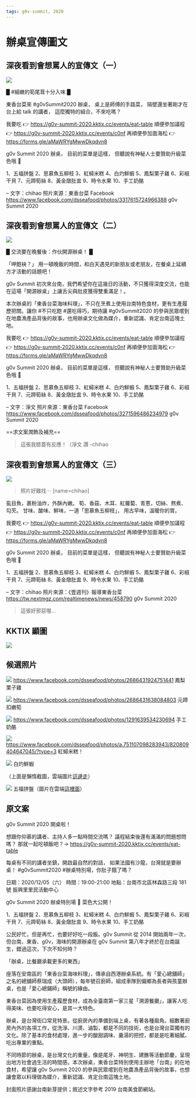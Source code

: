 ```yaml
---
tags: g0v-summit, 2020
---
```

# 辦桌宣傳圖文

## 深夜看到會想罵人的宣傳文（一）

![](https://s3-ap-northeast-1.amazonaws.com/g0v-hackmd-images/uploads/upload_c7d7a414acea3da1a4ad6ae02c86d8a1.jpg)

█ #細嫩的筍尾茸十分入味 █

東香台菜來 #g0vSummit2020 辦桌，
桌上是師傅的手路菜，
隔壁還坐著剛才在台上給 talk 的講者，
這麼獨特的組合，不來吃嗎？

我要吃 👉 https://g0v-summit-2020.kktix.cc/events/eat-table
順便參加議程 👉 https://g0v-summit-2020.kktix.cc/events/c0nf
再順便參加面海松 👉 https://forms.gle/aMaWRYgMwwDkqdvn8

g0v Summit 2020 辦桌，
目前的菜單是這樣，
但聽說有神秘人士要贊助升級菜色哦 🤭

1、五福拼盤
2、思慕魚五柳枝
3、紅蟳米糕
4、白灼鮮蝦
5、鳳梨栗子雞
6、彩椒干貝
7、元蹄筍絲
8、黃金燉肚盅
9、時令水果
10、手工奶酪

–
文字：chihao
照片來源：東香台菜 Facebook https://www.facebook.com/dsseafood/photos/3317615724966388
g0v Summit 2020

## 深夜看到會想罵人的宣傳文（二）

![](https://s3-ap-northeast-1.amazonaws.com/g0v-hackmd-images/uploads/upload_3294b7d42d7d2ae471933a63ad203901.png)

█ 交流要在晚餐後：作伙開源辦桌！ █

「呷飽袂？」
用一頓晚飯的時間，和白天遇見的新朋友或老朋友，在餐桌上延續方才活動的話題吧！

g0v Summit 初次來台南，我們希望你在這幾日的活動，不只獲得深度交流，也能在這場「開源辦桌」上讓舌尖與肚皮獲得雙重滿足！。

本次辦桌的「東香台菜海味料理」，不只在烹煮上使用台南特色食材，更有生產履歷把關。讓你 #不只吃飽 #還吃得巧，期待讓 #g0vSummit2020 的參與民眾嚐到在地農漁產品背後的故事，也用辦桌文化做為媒介，重新認識、肯定台南這塊土地。

我要吃 👉 https://g0v-summit-2020.kktix.cc/events/eat-table
順便參加議程 👉 https://g0v-summit-2020.kktix.cc/events/c0nf
再順便參加面海松 👉 https://forms.gle/aMaWRYgMwwDkqdvn8

g0v Summit 2020 辦桌，
目前的菜單是這樣，
但聽說有神秘人士要贊助升級菜色哦 🤭

1、五福拼盤
2、思慕魚五柳枝
3、紅蟳米糕
4、白灼鮮蝦
5、鳳梨栗子雞
6、彩椒干貝
7、元蹄筍絲
8、黃金燉肚盅
9、時令水果
10、手工奶酪

–
文字：淨文
照片來源：東香台菜 Facebook https://www.facebook.com/dsseafood/photos/3271596486234979
g0v Summit 2020

==求文案潤飾及補充==

> 這張我膝蓋有反應！（淨文
> 讚 -chihao

## 深夜看到會想罵人的宣傳文（三）

![](https://s3-ap-northeast-1.amazonaws.com/g0v-hackmd-images/uploads/upload_0e54d382945a60be7259e93296561dab.jpg)
> 照片好難找⋯ [name=chihao]

虱目魚，裹粉油炸，外酥內嫩。
筍、香菇、木耳、紅蘿蔔、青蔥，切絲、熬煮、勾芡。
甘味、酸味、鮮味，一道「思慕魚五柳枝」，
用古早味，溫暖你的胃。

我要吃 👉 https://g0v-summit-2020.kktix.cc/events/eat-table
順便參加議程 👉 https://g0v-summit-2020.kktix.cc/events/c0nf
再順便參加面海松 👉 https://forms.gle/aMaWRYgMwwDkqdvn8

g0v Summit 2020 辦桌，
目前的菜單是這樣，
但聽說有神秘人士要贊助升級菜色哦 🤭

1、五福拼盤
2、思慕魚五柳枝
3、紅蟳米糕
4、白灼鮮蝦
5、鳳梨栗子雞
6、彩椒干貝
7、元蹄筍絲
8、黃金燉肚盅
9、時令水果
10、手工奶酪

–
文字：chihao
照片來源：《壹週刊》報導東香台菜 https://tw.nextmgz.com/realtimenews/news/458790
g0v Summit 2020

> 這張好邪惡喔...

## KKTIX 顯圖

![](https://s3-ap-northeast-1.amazonaws.com/g0v-hackmd-images/uploads/upload_cb7bf3e98398b6689d18bc63af2c0097.jpg)

## 候選照片

![](https://s3-ap-northeast-1.amazonaws.com/g0v-hackmd-images/uploads/upload_90e373bf81dee8816a32bbf73e1e3937.jpg)
https://www.facebook.com/dsseafood/photos/2686431924751441
鳳梨栗子雞

![](https://s3-ap-northeast-1.amazonaws.com/g0v-hackmd-images/uploads/upload_8edc1f0a8ebbdfba119718c800aabc88.jpg)
https://www.facebook.com/dsseafood/photos/2686431638084803
元蹄扣嫩筍

![](https://s3-ap-northeast-1.amazonaws.com/g0v-hackmd-images/uploads/upload_b68dafc16ae709e093d17f1c891b265b.jpg)
https://www.facebook.com/dsseafood/photos/1291639534230694
手工奶酪

![](https://s3-ap-northeast-1.amazonaws.com/g0v-hackmd-images/uploads/upload_cf1ad642211af0f8e9e557de10b4bd65.jpg)
https://www.facebook.com/dsseafood/photos/a.751107098283943/820809404647045/?type=3
紅蟳米糕！

![](https://s3-ap-northeast-1.amazonaws.com/g0v-hackmd-images/uploads/upload_232c48bdab7165a12a42c3a3de7d4f9d.png)
白灼鮮蝦

（上面是懶惰截圖，雲端圖片[這邊走](https://drive.google.com/drive/folders/1NAnssNJOaIdIwAxzlm7rtKwRnU-RLj6p)）


![](https://s3-ap-northeast-1.amazonaws.com/g0v-hackmd-images/uploads/upload_1d11c1ad8cf8eebf52035ca211d68484.png)
五福拼盤（圖片在雲端[這裡面](https://drive.google.com/drive/folders/1NAnssNJOaIdIwAxzlm7rtKwRnU-RLj6p)）

## 原文案

g0v Summit 2020 開桌啦！

想跟你仰慕的講者、主持人多一點時間交流嗎？
議程結束後還有滿滿的問題想問嗎？
那就一起吃頓飯吧？→ https://g0v-summit-2020.kktix.cc/events/eat-table

每桌有不同的講者坐鎮，開啟最自然的對話，
如果法國有沙龍，台灣就是要辦桌！
#g0vSummit2020 #辦桌特別場，你肚子餓了嗎？

日期：2020/12/05（六）
時間：19:00-21:00
地點：台南市北區林森路三段 181 號 振興里里民活動中心

g0v Summit 2020 辦桌特別場 👀 菜色大公開！

1、五福拼盤
2、思慕魚五柳枝
3、紅蟳米糕
4、白灼鮮蝦
5、鳳梨栗子雞
6、彩椒干貝
7、元蹄筍絲
8、黃金燉肚盅
9、時令水果
10、手工奶酪

公民好忙，但是再忙，也要好好吃一段飯。g0v Summit 從 2014 開始兩年一次，但台南、東香、g0v，海味的開源辦桌在 g0v Summit 第八年才終於在台南誕生，錯過這次，下次不知何時？

「辦桌，比餐廳承載更多的東西」

座落在安南區的「東香台菜海味料理」，傳承自西港辦桌系統。有「愛心總舖師」之名的總舖師蔡瑞成（大頭師），每年號召廚師，組成車隊到偏鄉為長者與孩童辦桌，也是「愛心總鋪師」稱號的緣由。

東香台菜因為使用生產履歷食材，成為全臺南第一家三星「溯源餐廳」，讓客人吃得美味、也要吃得安心，是其一大特色。

辦桌，是台灣街口常見特景。從廚房內的準備到端上桌，有著各種眉角。細數著廚房內外的各項工作，從洗淨、川燙、滷製，都是不同的技術，也是台灣台菜獨有的文化。除了基本的食材處理，進一步的酸甜調味、羹湯的把控，都是是吃著細膩、吃出專業的重點。

不同時節的辦桌，是台灣文化的重量，像是尾牙、神明生、建醮等活動節慶，呈現出地方社會過生活的時間感。本次辦桌，東香台菜特別使用主辦地「台南」的在地食材，希望讓 g0v Summit 2020 的參與民眾嚐到在地農漁產品背後的故事，也想讓會眾以料理做為媒介，重新認識、肯定台南這塊土地。

封面照片感謝台南新芽提供；敘述文字參考 2019 台南美食節網站。